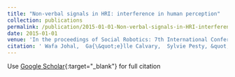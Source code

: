 ```yaml
---
title: "Non-verbal signals in HRI: interference in human perception"
collection: publications
permalink: /publication/2015-01-01-Non-verbal-signals-in-HRI-interference-in-human-perception
date: 2015-01-01
venue: 'In the proceedings of Social Robotics: 7th International Conference, ICSR 2015, Paris, France, October 26-30, 2015, Proceedings 7'
citation: ' Wafa Johal,  Ga{\&quot;e}lle Calvary,  Sylvie Pesty, &quot;Non-verbal signals in HRI: interference in human perception.&quot; In the proceedings of Social Robotics: 7th International Conference, ICSR 2015, Paris, France, October 26-30, 2015, Proceedings 7, 2015.'
---
```

Use [Google Scholar](https://scholar.google.com/scholar?q=Non+verbal+signals+in+HRI:+interference+in+human+perception){:target="_blank"} for full citation